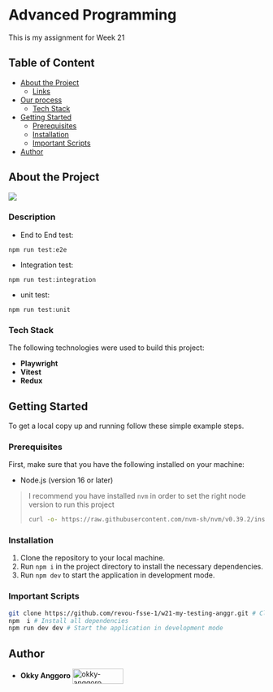 

# Advanced Programming

This is my assignment for Week 21

## Table of Content

- [About the Project](#about-the-project)
  - [Links](#Links)
- [Our process](#Our-process)
  - [Tech Stack](#tech-stack)
- [Getting Started](#getting-started)
  - [Prerequisites](#prerequisites)
  - [Installation](#installation)
  - [Important Scripts](#important-scripts)
- [Author](#author)

## About the Project

![](https://res.cloudinary.com/djudfrj8s/image/upload/v1688142433/week-20/sonicverse_bzqddk.png)

### Description

- End to End test:
```
npm run test:e2e
```

- Integration test:
```
npm run test:integration
```

- unit test:
```
npm run test:unit
```

### Tech Stack

The following technologies were used to build this project:


- **Playwright**
- **Vitest**
- **Redux**




## Getting Started

To get a local copy up and running follow these simple example steps.

### Prerequisites

First, make sure that you have the following installed on your machine:

- Node.js (version 16 or later)

> I recommend you have installed `nvm` in order to set the right node version to run this project
>
> ```sh
> curl -o- https://raw.githubusercontent.com/nvm-sh/nvm/v0.39.2/install.sh | bash
> ```

### Installation

1. Clone the repository to your local machine.
1. Run `npm i` in the project directory to install the necessary dependencies.
1. Run `npm dev` to start the application in development mode.

### Important Scripts

```sh
git clone https://github.com/revou-fsse-1/w21-my-testing-anggr.git # Clone the repository
npm  i # Install all dependencies
npm run dev dev # Start the application in development mode
```

## Author

- **Okky Anggoro**
  <a href="https://github.com/anggr" target="blank"><img align="center" src="https://img.shields.io/badge/GitHub-100000?style=for-the-badge&logo=github&logoColor=white" alt="okky-anggoro" height="30" width="100" /></a>
